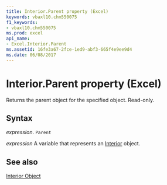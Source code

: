 ```yaml
---
title: Interior.Parent property (Excel)
keywords: vbaxl10.chm550075
f1_keywords:
- vbaxl10.chm550075
ms.prod: excel
api_name:
- Excel.Interior.Parent
ms.assetid: 16fe3a67-2fce-1ed9-abf3-665f4e9ee9d4
ms.date: 06/08/2017
---
```



# Interior.Parent property (Excel)

Returns the parent object for the specified object. Read-only.


## Syntax

_expression_. `Parent`

_expression_ A variable that represents an [Interior](Excel.Interior-graph-property.md) object.


## See also


[Interior Object](Excel.Interior(object).md)

